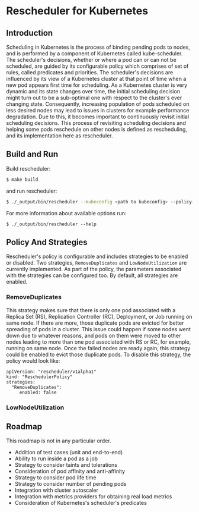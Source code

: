 # Rescheduler for Kubernetes

## Introduction

Scheduling in Kubernetes is the process of binding pending pods to nodes, and is performed by
a component of Kubernetes called kube-scheduler. The scheduler's decisions, whether or where a
pod can or can not be scheduled, are guided by its configurable policy which comprises of set of
rules, called predicates and priorities. The scheduler's decisions are influenced by its view of
a Kubernetes cluster at that point of time when a new pod appears first time for scheduling.
As a Kubernetes cluster is very dynamic and its state changes over time, the initial scheduling
decision might turn out to be a sub-optimal one with respect to the cluster's ever changing state.
Consequently, increasing population of pods scheduled on less desired nodes may lead to issues in
clusters for example performance degradation. Due to this, it becomes important to continuously
revisit initial scheduling decisions. This process of revisiting scheduling decisions and helping
some pods reschedule on other nodes is defined as rescheduling, and its implementation here as rescheduler.

## Build and Run

Build rescheduler:

```sh
$ make build
```

and run rescheduler:

```sh
$ ./_output/bin/rescheduler --kubeconfig <path to kubeconfig> --policy-config-file <path-to-policy-file>
```

For more information about available options run:
```
$ ./_output/bin/rescheduler --help
```

## Policy And Strategies
 
Rescheduler's policy is configurable and includes strategies to be enabled or disabled.
Two strategies, `RemoveDuplicates` and `LowNodeUtilization` are currently implemented.
As part of the policy, the parameters associated with the strategies can be configured too.
By default, all strategies are enabled.

### RemoveDuplicates

This strategy makes sure that there is only one pod associated with a Replica Set (RS),
Replication Controller (RC), Deployment, or Job running on same node. If there are more,
those duplicate pods are evicted for better spreading of pods in a cluster. This issue could happen
if some nodes went down due to whatever reasons, and pods on them were moved to other nodes leading to
more than one pod associated with RS or RC, for example, running on same node. Once the failed nodes
are ready again, this strategy could be enabled to evict those duplicate pods. To disable this strategy,
the policy would look like:

```
apiVersion: "rescheduler/v1alpha1"
kind: "ReschedulerPolicy"
strategies:
  "RemoveDuplicates":
     enabled: false
```

### LowNodeUtilization

## Roadmap

This roadmap is not in any particular order.

* Addition of test cases (unit and end-to-end)
* Ability to run inside a pod as a job
* Strategy to consider taints and tolerations
* Consideration of pod affinity and anti-affinity
* Strategy to consider pod life time
* Strategy to consider number of pending pods
* Integration with cluster autoscaler
* Integration with metrics providers for obtaining real load metrics
* Consideration of Kubernetes's scheduler's predicates
